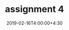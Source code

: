 ---
type: assignment
date: 2019-02-16T4:00:00+4:30
title: assignment 4
pdf: /static_files/assignments/تمرین_سری_چهارم_درس_طراحی_الگوریتم.pdf
#attachment: /static_files/assignments/DS_A1.zip
#solutions: /static_files/assignments
due: 2019-02-21T23:59:00+3:30
---
